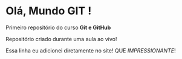 # Olá, Mundo GIT !
 Primeiro repositório do curso **Git e GitHub**

 Repositório criado durante uma aula ao vivo!
 
 Essa linha eu adicionei diretamente no site! QUE *IMPRESSIONANTE*!
